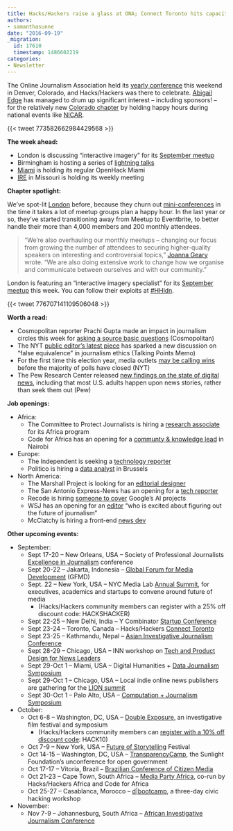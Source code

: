 ```yaml
---
title: Hacks/Hackers raise a glass at ONA; Connect Toronto hits capacity
authors:
- samanthasunne
date: "2016-09-19"
_migration:
  id: 17610
  timestamp: 1486602219
categories:
- Newsletter
---
```


The Online Journalism Association held its [yearly conference][1] this weekend in Denver, Colorado, and Hacks/Hackers was there to celebrate. [Abigail Edge][2] has managed to drum up significant interest &#8211; including sponsors! &#8211; for the relatively new [Colorado chapter][3] by holding happy hours during national events like [NICAR][4].

{{< tweet 773582662984429568 >}}

**The week ahead:**

  * London is discussing &#8220;interactive imagery&#8221; for its [September meetup][5]
  * Birmingham is hosting a series of [lightning talks][6]
  * [Miami][7] is holding its regular OpenHack Miami
  * [IRE][8] in Missouri is holding its weekly meeting

**Chapter spotlight:**

We&#8217;ve spot-lit [London][9] before, because they churn out [mini-conferences][10] in the time it takes a lot of meetup groups plan a happy hour. In the last year or so, they&#8217;ve started transitioning away from Meetup to Eventbrite, to better handle their more than 4,000 members and 200 monthly attendees.

> &#8220;We’re also overhauling our monthly meetups – changing our focus from growing the number of attendees to securing higher-quality speakers on interesting and controversial topics,&#8221; [Joanna Geary][11] wrote. &#8220;We are also doing extensive work to change how we organise and communicate between ourselves and with our community.&#8221;

London is featuring an &#8220;interactive imagery specialist&#8221; for its [September meetup][5] this week. You can follow their exploits at [#HHldn][12].

{{< tweet 776707141109506048 >}}

**Worth a read:**

  * Cosmopolitan reporter Prachi Gupta made an impact in journalism circles this week for [asking a source basic questions][13] (Cosmopolitan)
  * The NYT [public editor&#8217;s latest piece][14] has sparked a new discussion on &#8220;false equivalence&#8221; in journalism ethics (Talking Points Memo)
  * For the first time this election year, media outlets [may be calling wins][15] before the majority of polls have closed (NYT)
  * The Pew Research Center released [new findings on the state of digital news][16], including that most U.S. adults happen upon news stories, rather than seek them out (Pew)

**Job openings:**

  * Africa: 
      * The Committee to Protect Journalists is hiring a [research associate][17] for its Africa program
      * Code for Africa has an opening for a [communty & knowledge lead][18] in Nairobi
  * Europe: 
      * The Independent is seeking a [technology reporter][19]
      * Politico is hiring a [data analyst][20] in Brussels
  * North America: 
      * The Marshall Project is looking for an [editorial designer][21]
      * The San Antonio Express-News has an opening for a [tech reporter][22]
      * Recode is hiring [someone to cover][23] Google&#8217;s AI projects
      * WSJ has an opening for an [editor][24] &#8220;who is excited about figuring out the future of journalism&#8221;
      * McClatchy is hiring a front-end [news dev][25]

**Other upcoming events:**

  * September: 
      * Sept 17-20 &#8211; New Orleans, USA &#8211; Society of Professional Journalists [Excellence in Journalism][26] conference
      * Sept 20-22 &#8211; Jakarta, Indonesia &#8211; [Global Forum for Media Development][27] (GFMD)
      * Sept. 22 &#8211; New York, USA &#8211; NYC Media Lab [Annual Summit][28], for executives, academics and startups to convene around future of media 
          * (Hacks/Hackers community members can register with a 25% off discount code: HACKSHACKER)
      * Sept 22-25 &#8211; New Delhi, India &#8211; Y Combinator [Startup Conference][29]
      * Sept 23-24 &#8211; Toronto, Canada &#8211; Hacks/Hackers [Connect Toronto][30]
      * Sept 23-25 &#8211; Kathmandu, Nepal &#8211; [Asian Investigative Journalism Conference][31]
      * Sept 28-29 &#8211; Chicago, USA &#8211; INN workshop on [Tech and Product Design for News Leaders][32]
      * Sept 29-Oct 1 &#8211; Miami, USA &#8211; Digital Humanities + [Data Journalism Symposium][33]
      * Sept 29-Oct 1 &#8211; Chicago, USA &#8211; Local indie online news publishers are gathering for the [LION summit][34]
      * Sept 30-Oct 1 &#8211; Palo Alto, USA &#8211; [Computation + Journalism Symposium][35]
  * October: 
      * Oct 6-8 &#8211; Washington, DC, USA &#8211; [Double Exposure][36], an investigative film festival and symposium 
          * (Hacks/Hackers community members can [register with a 10% off discount code][37]: HACK10)
      * Oct 7-9 &#8211; New York, USA &#8211; [Future of Storytelling][38] Festival
      * Oct 14-15 &#8211; Washington, DC, USA &#8211; [TransparencyCamp][39], the Sunlight Foundation&#8217;s unconference for open government
      * Oct 17-17 &#8211; Vitoria, Brazil &#8211; [Brazilian Conference of Citizen Media][40]
      * Oct 21-23 &#8211; Cape Town, South Africa &#8211; [Media Party Africa][41], co-run by Hacks/Hackers Africa and Code for Africa
      * Oct 25-27 &#8211; Casablanca, Morocco &#8211; [d|bootcamp][42], a three-day civic hacking workshop
  * November: 
      * Nov 7-9 &#8211; Johannesburg, South Africa &#8211; [African Investigative Journalism Conference][43]

 [1]: http://ona16.journalists.org/
 [2]: https://twitter.com/abigailedge
 [3]: https://www.meetup.com/hackshackersco/
 [4]: http://ire.org/nicar/
 [5]: https://www.eventbrite.co.uk/e/hackshackers-london-september-meetup-tickets-27701764724
 [6]: http://www.meetup.com/Hacks-Hackers-Birmingham/events/233788479/
 [7]: http://www.meetup.com/Hacks-Hackers-Miami/
 [8]: http://www.meetup.com/hackshackersIRE/
 [9]: https://twitter.com/hackshackersldn
 [10]: http://www.meetup.com/HacksHackersLondon/events/past/?scroll=true#past
 [11]: https://twitter.com/JoannaUK
 [12]: https://twitter.com/hashtag/hhldn
 [13]: http://www.cosmopolitan.com/politics/a3356886/ivanka-trump-child-care-maternity-leave-policy/
 [14]: http://talkingpointsmemo.com/edblog/the-crisis-at-the-times-and-that-public-editor-piece
 [15]: http://www.nytimes.com/2016/09/11/us/politics/election-results-voting.html
 [16]: http://www.pewresearch.org/fact-tank/2016/09/14/facts-about-the-changing-digital-news-landscape/
 [17]: http://www.journalism.co.za/blog/committee-protect-journalists-seeking-research-associate-africa-program/
 [18]: http://opportunities.codeforafrica.org/community-knowledge-lead-nairobi-kenya/
 [19]: http://www.gorkanajobs.co.uk/job/64489/the-independent-technology-reporter-/
 [20]: http://www.gorkanajobs.co.uk/job/64504/politico-data-and-analytics-analyst-brussels-/
 [21]: https://www.themarshallproject.org/jobs/editorial-designer
 [22]: http://talkingbiznews.com/biz-news-help-wanted/san-antonio-daily-seeks-tech-reporter/
 [23]: http://talkingbiznews.com/biz-news-help-wanted/recode-seeks-reporter-to-cover-google-and-artificial-intelligence/
 [24]: http://talkingbiznews.com/biz-news-help-wanted/wsj-seeks-deputy-editor-for-emerging-media/
 [25]: http://www.jobs.net/jobs/mcclatchy-widget/en-us/job/United-States/News-Developer/JHN4RD6D26SDVBD39G2/
 [26]: http://excellenceinjournalism.org/
 [27]: http://gfmd.info/en/site/news/882/Get-ready-for-the-2016-Jakarta-World-Forum-for-Media-Development.htm
 [28]: http://summit.nycmedialab.org/
 [29]: https://www.innov8.work/ycombinator/
 [30]: http://connect.hackshackers.com/events/toronto
 [31]: http://2016.uncoveringasia.org/
 [32]: https://inn.org/event/technology-and-product-design-for-newsroom-leaders/
 [33]: http://dhdjmiami.com/
 [34]: http://www.lionpublishers.com/conference/home/
 [35]: http://journalism.stanford.edu/cj2016/
 [36]: http://face2face.si.edu/my_weblog/2015/09/double-exposure-investigative-film-festival.html
 [37]: http://www.brownpapertickets.com/profile/1250518
 [38]: http://www.fostfest.com/#content
 [39]: https://tcamp.sunlightfoundation.com/register/
 [40]: http://eventos.ufes.br/index.php/midiacidada/midiacidada
 [41]: https://www.eventbrite.com/e/media-party-africa-tickets-27194686038
 [42]: http://casablanca.dbootcamp.org/
 [43]: http://www.journalism.co.za/aijc/